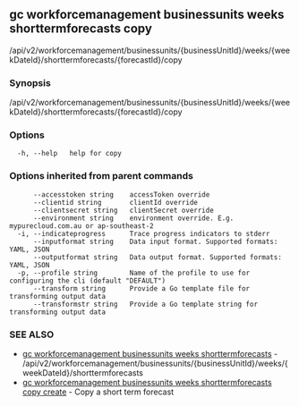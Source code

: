 ## gc workforcemanagement businessunits weeks shorttermforecasts copy

/api/v2/workforcemanagement/businessunits/{businessUnitId}/weeks/{weekDateId}/shorttermforecasts/{forecastId}/copy

### Synopsis

/api/v2/workforcemanagement/businessunits/{businessUnitId}/weeks/{weekDateId}/shorttermforecasts/{forecastId}/copy

### Options

```
  -h, --help   help for copy
```

### Options inherited from parent commands

```
      --accesstoken string    accessToken override
      --clientid string       clientId override
      --clientsecret string   clientSecret override
      --environment string    environment override. E.g. mypurecloud.com.au or ap-southeast-2
  -i, --indicateprogress      Trace progress indicators to stderr
      --inputformat string    Data input format. Supported formats: YAML, JSON
      --outputformat string   Data output format. Supported formats: YAML, JSON
  -p, --profile string        Name of the profile to use for configuring the cli (default "DEFAULT")
      --transform string      Provide a Go template file for transforming output data
      --transformstr string   Provide a Go template string for transforming output data
```

### SEE ALSO

* [gc workforcemanagement businessunits weeks shorttermforecasts](gc_workforcemanagement_businessunits_weeks_shorttermforecasts.html)	 - /api/v2/workforcemanagement/businessunits/{businessUnitId}/weeks/{weekDateId}/shorttermforecasts
* [gc workforcemanagement businessunits weeks shorttermforecasts copy create](gc_workforcemanagement_businessunits_weeks_shorttermforecasts_copy_create.html)	 - Copy a short term forecast


